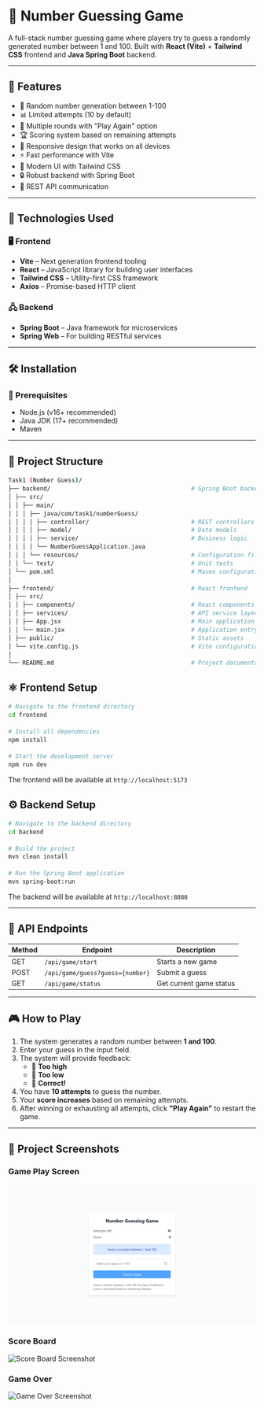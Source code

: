 # 🎯 Number Guessing Game

A full-stack number guessing game where players try to guess a randomly generated number between 1 and 100. Built with **React (Vite)** + **Tailwind CSS** frontend and **Java Spring Boot** backend.

---

## 🚀 Features

- 🎯 Random number generation between 1-100  
- 📊 Limited attempts (10 by default)  
- 🔄 Multiple rounds with "Play Again" option  
- 🏆 Scoring system based on remaining attempts  
- 📱 Responsive design that works on all devices  
- ⚡ Fast performance with Vite  
- 🎨 Modern UI with Tailwind CSS  
- 🔒 Robust backend with Spring Boot  
- 📡 REST API communication  

---

## 🧰 Technologies Used

### 🖥️ Frontend
- **Vite** – Next generation frontend tooling
- **React** – JavaScript library for building user interfaces
- **Tailwind CSS** – Utility-first CSS framework
- **Axios** – Promise-based HTTP client

### 🖧 Backend
- **Spring Boot** – Java framework for microservices
- **Spring Web** – For building RESTful services

---

## 🛠️ Installation

### 🔧 Prerequisites
- Node.js (v16+ recommended)
- Java JDK (17+ recommended)
- Maven

---

## 📁 Project Structure

```bash
Task1 (Number Guess)/
├── backend/                                        # Spring Boot backend
│ ├── src/
│ │ ├── main/
│ │ │ ├── java/com/task1/numberGuess/
│ │ │ │ ├── controller/                             # REST controllers
│ │ │ │ ├── model/                                  # Data models
│ │ │ │ ├── service/                                # Business logic
│ │ │ │ └── NumberGuessApplication.java
│ │ │ └── resources/                                # Configuration files
│ │ └── test/                                       # Unit tests
│ └── pom.xml                                       # Maven configuration
│
├── frontend/                                       # React frontend
│ ├── src/
│ │ ├── components/                                 # React components
│ │ ├── services/                                   # API service layer
│ │ ├── App.jsx                                     # Main application component
│ │ └── main.jsx                                    # Application entry point
│ ├── public/                                       # Static assets
│ └── vite.config.js                                # Vite configuration
│
└── README.md                                       # Project documentation
```

## ⚛️ Frontend Setup

```bash
# Navigate to the frontend directory
cd frontend

# Install all dependencies
npm install

# Start the development server
npm run dev
```

The frontend will be available at `http://localhost:5173`


## ⚙️ Backend Setup

```bash
# Navigate to the backend directory
cd backend

# Build the project
mvn clean install

# Run the Spring Boot application
mvn spring-boot:run
```

The backend will be available at `http://localhost:8080`

---

## 📡 API Endpoints

| Method | Endpoint                         | Description             |
|--------|----------------------------------|-------------------------|
| GET    | `/api/game/start`                | Starts a new game       |
| POST   | `/api/game/guess?guess={number}` | Submit a guess          |
| GET    | `/api/game/status`               | Get current game status |

---

## 🎮 How to Play

1. The system generates a random number between **1 and 100**.
2. Enter your guess in the input field.
3. The system will provide feedback:
   - 🔺 **Too high**
   - 🔻 **Too low**
   - 🎉 **Correct!**
4. You have **10 attempts** to guess the number.
5. Your **score increases** based on remaining attempts.
6. After winning or exhausting all attempts, click **"Play Again"** to restart the game.

---

## 📸 Project Screenshots

### Game Play Screen
![Number Guessing Game Screenshot](screenshot/numguess1.png "Game Play Screenshot")

### Score Board
![Score Board Screenshot](screenshot/numguess2.png "Score Board Screenshot")

### Game Over
![Game Over Screenshot](screenshot/numguess3.png "Game Over Screenshot")
